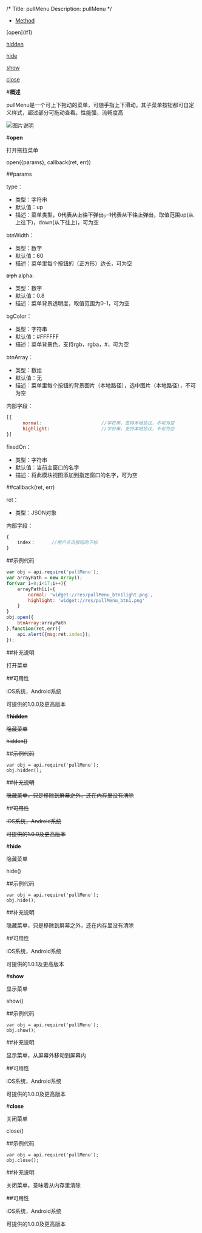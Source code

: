 /*
Title: pullMenu
Description: pullMenu
*/

<ul id="tab" class="clearfix">
	<li class="active"><a href="#method-content">Method</a></li>
</ul>
<div id="method-content">

<div class="outline">
[open](#1)

[hidden](#2)

[hide](#5)

[show](#3)

[close](#4)
</div>

#**概述**

pullMenu是一个可上下拖动的菜单，可随手指上下滑动。其子菜单按钮都可自定义样式，超过部分可拖动查看。性能强，流畅度高

![图片说明](/img/docImage/pullMenu.jpg)

#**open**<div id="1"></div>

打开拖拉菜单

open({params}, callback(ret, err))

##params

type：

- 类型：字符串
- 默认值：up
- 描述：菜单类型，<del>0代表从上往下弹出，1代表从下往上弹出</del>，取值范围up(从上往下)，down(从下往上)，可为空

btnWidth：

- 类型：数字
- 默认值：60
- 描述：菜单里每个按钮的（正方形）边长，可为空

<del>alph</del>  alpha:

- 类型：数字
- 默认值：0.8
- 描述：菜单背景透明度，取值范围为0-1，可为空

bgColor：

- 类型：字符串
- 默认值：#FFFFFF
- 描述：菜单背景色，支持rgb，rgba，#，可为空

btnArray：

- 类型：数组
- 默认值：无
- 描述：菜单里每个按钮的背景图片（本地路径），选中图片（本地路径），不可为空

内部字段：

```js
[{
      normal:                      //字符串，支持本地协议，不可为空
      highlight:                   //字符串，支持本地协议，不可为空
}]
```
fixedOn：

- 类型：字符串
- 默认值：当前主窗口的名字
- 描述：将此模块视图添加到指定窗口的名字，可为空

##callback(ret, err)

ret：

- 类型：JSON对象

内部字段：

```js
{
	index：		//用户点击按钮的下标
}
```

##示例代码

```js
var obj = api.require('pullMenu');
var arrayPath = new Array();
for(var i=0;i<17;i++){
	arrayPath[i]={
		normal: 'widget://res/pullMenu_btn1light.png',
		highlight: 'widget://res/pullMenu_btn1.png'
	}
}
obj.open({
	btnArray:arrayPath
},function(ret,err){
	api.alert({msg:ret.index});
});
```
##补充说明

打开菜单

##可用性

iOS系统，Android系统

可提供的1.0.0及更高版本


#**<del>hidden</del>**<div id="2"></div>

<del>隐藏菜单</del>

<del>hidden()</del>

##<del>示例代码</del>

    var obj = api.require('pullMenu');
    obj.hidden();

##<del>补充说明</del>

<del>隐藏菜单，只是移除到屏幕之外，还在内存里没有清除</del>

##<del>可用性</del>

<del>iOS系统，Android系统</del>

<del>可提供的1.0.0及更高版本</del>

#**hide**<div id="5"></div>

隐藏菜单

hide()

##示例代码

    var obj = api.require('pullMenu');
    obj.hide();

##补充说明

隐藏菜单，只是移除到屏幕之外，还在内存里没有清除

##可用性

iOS系统，Android系统

可提供的1.0.1及更高版本


#**show**<div id="3"></div>

显示菜单

show()

##示例代码

    var obj = api.require('pullMenu');
    obj.show();

##补充说明

显示菜单，从屏幕外移动到屏幕内

##可用性

iOS系统，Android系统

可提供的1.0.0及更高版本


#**close**<div id="4"></div>

关闭菜单

close()

##示例代码

    var obj = api.require('pullMenu');
    obj.close();

##补充说明

关闭菜单，意味着从内存里清除

##可用性

iOS系统，Android系统

可提供的1.0.0及更高版本
